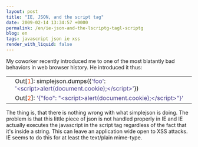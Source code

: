 ```yaml
---
layout: post
title: "IE, JSON, and the script tag"
date: 2009-02-14 13:34:57 +0000
permalink: /en/ie-json-and-the-lscriptg-tagl-scriptg
blog: en
tags: javascript json ie xss
render_with_liquid: false
---
```


<!-- textlint-disable rousseau -->

<p>My coworker recently introduced me to one of the most blatantly bad behaviors in web browser history. He introduced it thus:</p>

<div class="codeblock amc_python amc_short"><table><tr class="amc_code_odd"><td class="amc_line"><div class="amc1"></div></td><td>Out<span style="color: black;">&#91;</span><span style="color: #ff4500;">1</span><span style="color: black;">&#93;</span>: simplejson.<span style="color: black;">dumps</span><span style="color: black;">&#40;</span><span style="color: black;">&#123;</span><span style="color: #483d8b;">'foo'</span>: <span style="color: #483d8b;">'&lt;script&gt;alert(document.cookie);&lt;/script&gt;'</span><span style="color: black;">&#125;</span><span style="color: black;">&#41;</span><br /></td></tr><tr class="amc_code_even"><td class="amc_line"><div class="amc2"></div></td><td>Out<span style="color: black;">&#91;</span><span style="color: #ff4500;">2</span><span style="color: black;">&#93;</span>: <span style="color: #483d8b;">'{&quot;foo&quot;: &quot;&lt;script&gt;alert(document.cookie);&lt;/script&gt;&quot;}'</span></td></tr></table></div>

<p>The thing is, that there is nothing wrong with what simplejson is doing. The problem is that this little piece of json is not handled properly in IE and IE actually executes the javascript in the script tag regardless of the fact that it's inside a string. This can leave an application wide open to XSS attacks. IE seems to do this for at least the text/plain mime-type.</p>

<!-- textlint-enable rousseau -->
